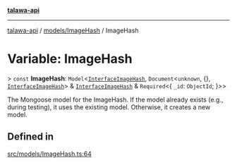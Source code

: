 [**talawa-api**](../../../README.md)

***

[talawa-api](../../../modules.md) / [models/ImageHash](../README.md) / ImageHash

# Variable: ImageHash

\> `const` **ImageHash**: `Model`\<[`InterfaceImageHash`](../interfaces/InterfaceImageHash.md), `Document`\<`unknown`, \{\}, [`InterfaceImageHash`](../interfaces/InterfaceImageHash.md)\> & [`InterfaceImageHash`](../interfaces/InterfaceImageHash.md) & `Required`\<\{ `_id`: `ObjectId`; \}\>\>

The Mongoose model for the ImageHash.
If the model already exists (e.g., during testing), it uses the existing model.
Otherwise, it creates a new model.

## Defined in

[src/models/ImageHash.ts:64](https://github.com/PalisadoesFoundation/talawa-api/blob/5c5b29a0ea487bda8306089fe128f43f3be29f94/src/models/ImageHash.ts#L64)
